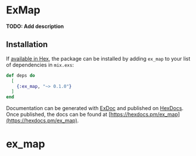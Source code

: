 # ExMap

**TODO: Add description**

## Installation

If [available in Hex](https://hex.pm/docs/publish), the package can be installed
by adding `ex_map` to your list of dependencies in `mix.exs`:

```elixir
def deps do
  [
    {:ex_map, "~> 0.1.0"}
  ]
end
```

Documentation can be generated with [ExDoc](https://github.com/elixir-lang/ex_doc)
and published on [HexDocs](https://hexdocs.pm). Once published, the docs can
be found at [https://hexdocs.pm/ex_map](https://hexdocs.pm/ex_map).

# ex_map
